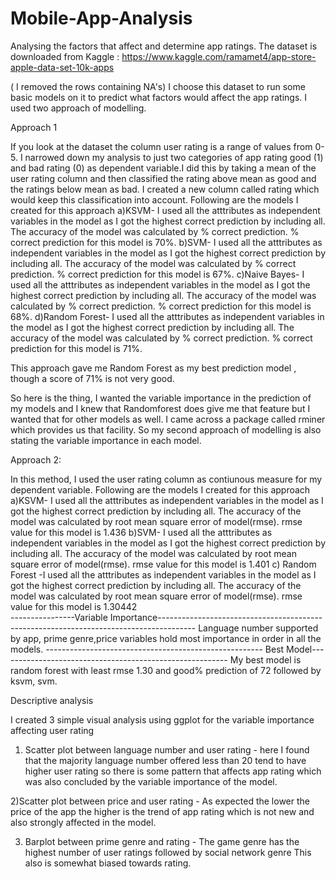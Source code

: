 # Mobile-App-Analysis
Analysing the factors that affect and determine app ratings.
The dataset is downloaded from Kaggle : https://www.kaggle.com/ramamet4/app-store-apple-data-set-10k-apps
 
 ( I removed the rows containing NA's)
I choose this dataset to run some basic models on it to predict what factors would affect the app ratings. I used two approach
of modelling.

Approach 1

 If you look at the dataset the column user rating is a range of values from 0-5. I narrowed down my analysis to just two categories
of app rating good (1) and bad rating (0) as dependent variable.I did this by taking a mean of the user rating column and then classified the rating above mean
as good and the ratings below mean as bad. I created a new column called rating which would keep this classification into account.
Following are the models I created for this approach
a)KSVM- I used all the atttributes as independent variables in the model as I got the highest correct prediction by including all.
        The accuracy of the model was calculated by % correct prediction. % correct prediction for this model is 70%.
b)SVM- I used all the atttributes as independent variables in the model as I got the highest correct prediction by including all.
       The accuracy of the model was calculated by % correct prediction. % correct prediction for this model is 67%.
c)Naive Bayes- I used all the atttributes as independent variables in the model as I got the highest correct prediction by including all.
               The accuracy of the model was calculated by % correct prediction. % correct prediction for this model is 68%.
d)Random Forest- I used all the atttributes as independent variables in the model as I got the highest correct prediction by including all.
                 The accuracy of the model was calculated by % correct prediction. % correct prediction for this model is 71%.
                 
This approach gave me Random Forest as my best prediction model , though a score of 71% is not very good.

So here is the thing, I wanted the variable importance in the prediction of my models and I knew that Randomforest does give me that feature
but I wanted that for other models as well. I came across a package called rminer which provides us that facility. So my second approach
of modelling is also stating the variable importance in each model.

Approach 2:

In this method, I used the user rating column as contiunous measure for my dependent variable.
Following are the models I created for this approach
a)KSVM- I used all the atttributes as independent variables in the model as I got the highest correct prediction by including all.
        The accuracy of the model was calculated by root mean square error of model(rmse). rmse value for this model is 1.436
b)SVM-  I used all the atttributes as independent variables in the model as I got the highest correct prediction by including all.
        The accuracy of the model was calculated by root mean square error of model(rmse). rmse value for this model is 1.401
c) Random Forest -I used all the atttributes as independent variables in the model as I got the highest correct prediction by including all.
        The accuracy of the model was calculated by root mean square error of model(rmse). rmse value for this model is 1.30442     
----------------Variable Importance---------------------------------------------------------------------------------------
Language number supported by app, prime genre,price variables hold most importance in order in all the models. 
------------------------------------------------------ Best Model---------------------------------------------------------
My best model is random forest with least rmse 1.30 and good% prediction of 72 followed by ksvm, svm.

Descriptive analysis

I created 3 simple visual analysis using ggplot for the variable importance affecting user rating
1) Scatter plot between language number and user rating - here I found that the majority language number offered less than 20 tend to have higher user rating so there is some pattern that affects app rating which was also concluded by the variable importance of the model.

2)Scatter plot between price and user rating - As expected the lower the price of the app the higher is the trend of app rating which is not new and also strongly affected in the model.

3) Barplot between prime genre and rating - The  game genre has the highest number of user ratings followed by social network genre This
also is somewhat biased towards rating.
                 
                 
                 
                 
                 
